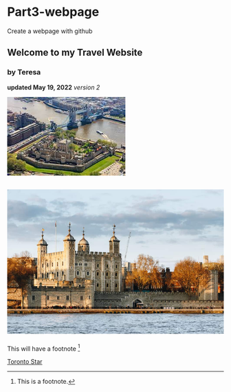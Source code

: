 # Part3-webpage
Create a webpage with github
## Welcome to my Travel Website
### by Teresa

**updated May 19, 2022**
*version 2*

![London Tower pic](https://github.com/rosst777/Part3-webpage/blob/main/London%20Tower.jpg)



![London Tower pic](tower-of-london.jpg)
---
This will have a footnote [^1]
[^1]: This is a footnote.

[Toronto Star](https://www.thestar.com) 

